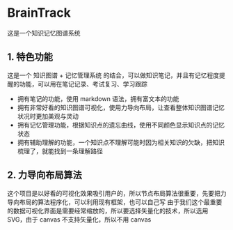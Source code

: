 # BrainTrack
这是一个知识记忆图谱系统

## 1. 特色功能
这是一个 知识图谱 + 记忆管理系统 的结合，可以做知识笔记，并且有记忆程度提醒的功能，可以用在笔记记录、考试复习、学习跟踪

- 拥有笔记的功能，使用 markdown 语法，拥有富文本的功能
- 拥有非常好看的知识图谱可视化，使用力导向布局，让查看整体知识图谱记忆状况时更加美观与灵动
- 拥有记忆管理功能，根据知识点的遗忘曲线，使用不同颜色显示知识点的记忆状态
- 拥有辅助理解的功能，一个知识点不理解可能时因为相关知识的欠缺，把知识梳理了，就能找到一条理解路径

## 2. 力导向布局算法
这个项目是以好看的可视化效果吸引用户的，所以节点布局算法很重要，先要把力导向布局的算法程序化，可以利用现有框架，也可以自己写
由于我们这个最重要的数据可视化界面是需要经常缩放的，所以要选择矢量化的技术，所以选用 SVG，由于 canvas 不支持矢量化，所以不用 canvas
